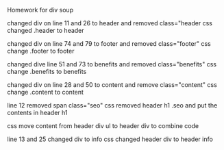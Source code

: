 Homework for div soup

changed div on line 11 and 26 to header and removed class="header
css changed .header to header

changed div on line 74 and 79 to footer and removed class="footer"
css change .footer to footer

changed dive line 51 and 73 to benefits and removed class="benefits"
css change .benefits to benefits

changed div on line 28 and 50 to content and remove class="content"
css change .content to content

line 12 removed span class="seo"
css removed header h1 .seo and put the contents in header h1

css move content from header div ul to header div to combine code

line 13 and 25 changed div to info
css changed header div to header info